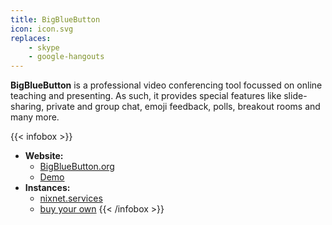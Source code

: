 ```yaml
---
title: BigBlueButton
icon: icon.svg
replaces:
    - skype
    - google-hangouts
---
```


**BigBlueButton** is a professional video conferencing tool focussed on online teaching and presenting. As such, it provides special features like slide-sharing, private and group chat, emoji feedback, polls, breakout rooms and many more.

{{< infobox >}}
- **Website:**
    - [BigBlueButton.org](https://bigbluebutton.org/)
    - [Demo](https://demo.bigbluebutton.org/gl/)
- **Instances:**
    - [nixnet.services](https://meet.nixnet.services/b)
    - [buy your own](https://bigbluebutton.org/commercial-support/)
{{< /infobox >}}